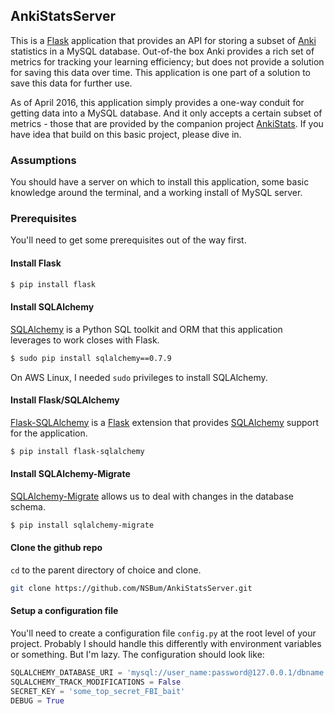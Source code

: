 ## AnkiStatsServer

This is a [Flask](http://flask.pocoo.org) application that provides an API for storing a subset of [Anki]() statistics in a MySQL database. Out-of-the box Anki provides a rich set of metrics for tracking your learning efficiency; but does not provide a solution for saving this data over time. This application is one part of a solution to save this data for further use.

As of April 2016, this application simply provides a one-way conduit for getting data into a MySQL database. And it only accepts a certain subset of metrics - those that are provided by the companion project [AnkiStats](). If you have idea that build on this basic project, please dive in.

### Assumptions

You should have a server on which to install this application, some basic knowledge around the terminal, and a working install of MySQL server.

### Prerequisites

You'll need to get some prerequisites out of the way first.

#### Install Flask

``` bash
$ pip install flask
```

#### Install SQLAlchemy

[SQLAlchemy](http://www.sqlalchemy.org) is a Python SQL toolkit and ORM that this application leverages to work closes with Flask.

``` bash
$ sudo pip install sqlalchemy==0.7.9
```

On AWS Linux, I needed `sudo` privileges to install SQLAlchemy.

#### Install Flask/SQLAlchemy

[Flask-SQLAlchemy](http://flask-sqlalchemy.pocoo.org/2.1/) is a [Flask](http://flask.pocoo.org/) extension that provides [SQLAlchemy](http://www.sqlalchemy.org/) support for the application.

``` bash
$ pip install flask-sqlalchemy
```

#### Install SQLAlchemy-Migrate

[SQLAlchemy-Migrate](https://sqlalchemy-migrate.readthedocs.org/en/latest/) allows us to deal with changes in the database schema.

``` bash
$ pip install sqlalchemy-migrate
```

#### Clone the github repo

`cd` to the parent directory of choice and clone.

``` bash
git clone https://github.com/NSBum/AnkiStatsServer.git
```

#### Setup a configuration file

You'll need to create a configuration file `config.py` at the root level of your project. Probably I should handle this differently with environment variables or something. But I'm lazy. The configuration should look like:

``` Python
SQLALCHEMY_DATABASE_URI = 'mysql://user_name:password@127.0.0.1/dbname'
SQLALCHEMY_TRACK_MODIFICATIONS = False
SECRET_KEY = 'some_top_secret_FBI_bait'
DEBUG = True
```
```
